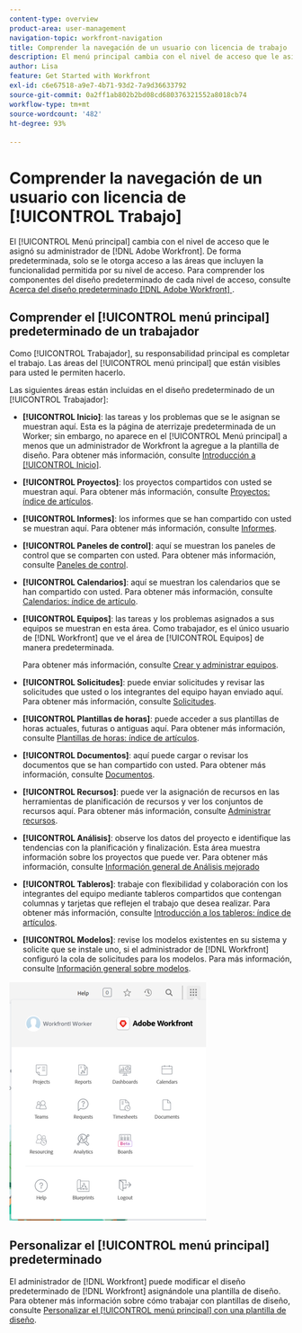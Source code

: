 ```yaml
---
content-type: overview
product-area: user-management
navigation-topic: workfront-navigation
title: Comprender la navegación de un usuario con licencia de trabajo
description: El menú principal cambia con el nivel de acceso que le asignó su administrador de  [!DNL Adobe Workfront] . De forma predeterminada, solo se le otorga acceso a las áreas que incluyen la funcionalidad permitida por su nivel de acceso.
author: Lisa
feature: Get Started with Workfront
exl-id: c6e67518-a9e7-4b71-93d2-7a9d36633792
source-git-commit: 0a2ff1ab802b2bd08cd680376321552a8018cb74
workflow-type: tm+mt
source-wordcount: '482'
ht-degree: 93%

---
```


# Comprender la navegación de un usuario con licencia de [!UICONTROL Trabajo]

El [!UICONTROL Menú principal] cambia con el nivel de acceso que le asignó su administrador de [!DNL Adobe Workfront]. De forma predeterminada, solo se le otorga acceso a las áreas que incluyen la funcionalidad permitida por su nivel de acceso. Para comprender los componentes del diseño predeterminado de cada nivel de acceso, consulte [Acerca del diseño predeterminado [!DNL Adobe Workfront] ](../../../administration-and-setup/customize-workfront/use-layout-templates/about-the-default-wf-layout.md).

## Comprender el [!UICONTROL menú principal] predeterminado de un trabajador

Como [!UICONTROL Trabajador], su responsabilidad principal es completar el trabajo. Las áreas del [!UICONTROL menú principal] que están visibles para usted le permiten hacerlo.

Las siguientes áreas están incluidas en el diseño predeterminado de un [!UICONTROL Trabajador]:

* **[!UICONTROL Inicio]**: las tareas y los problemas que se le asignan se muestran aquí. Esta es la página de aterrizaje predeterminada de un Worker; sin embargo, no aparece en el [!UICONTROL Menú principal] a menos que un administrador de Workfront la agregue a la plantilla de diseño.  Para obtener más información, consulte [Introducción a [!UICONTROL Inicio]](../../../workfront-basics/using-home/using-the-home-area/get-started-with-home.md).

* **[!UICONTROL Proyectos]**: los proyectos compartidos con usted se muestran aquí. Para obtener más información, consulte [Proyectos: índice de artículos](../../../manage-work/projects/projects-overview.md).

* **[!UICONTROL Informes]**: los informes que se han compartido con usted se muestran aquí. Para obtener más información, consulte [Informes](../../../reports-and-dashboards/reports/reports-overview.md).

* **[!UICONTROL Paneles de control]**: aquí se muestran los paneles de control que se comparten con usted. Para obtener más información, consulte [Paneles de control](../../../reports-and-dashboards/dashboards/dashboards-overview.md).

* **[!UICONTROL Calendarios]**: aquí se muestran los calendarios que se han compartido con usted. Para obtener más información, consulte [Calendarios: índice de artículo](../../../reports-and-dashboards/reports/calendars/calendars.md).

* **[!UICONTROL Equipos]**: las tareas y los problemas asignados a sus equipos se muestran en esta área. Como trabajador, es el único usuario de [!DNL Workfront] que ve el área de [!UICONTROL Equipos] de manera predeterminada.

  Para obtener más información, consulte [Crear y administrar equipos](../../../people-teams-and-groups/create-and-manage-teams/create-and-mange-teams.md).

* **[!UICONTROL Solicitudes]**: puede enviar solicitudes y revisar las solicitudes que usted o los integrantes del equipo hayan enviado aquí. Para obtener más información, consulte [Solicitudes](../../../manage-work/requests/requests-overview.md).

* **[!UICONTROL Plantillas de horas]**: puede acceder a sus plantillas de horas actuales, futuras o antiguas aquí. Para obtener más información, consulte [Plantillas de horas: índice de artículos](../../../timesheets/timesheets-all.md).

* **[!UICONTROL Documentos]**: aquí puede cargar o revisar los documentos que se han compartido con usted. Para obtener más información, consulte [Documentos](../../../documents/documents-overview.md).

* **[!UICONTROL Recursos]**: puede ver la asignación de recursos en las herramientas de planificación de recursos y ver los conjuntos de recursos aquí. Para obtener más información, consulte [Administrar recursos](../../../resource-mgmt/manage-resources.md).

* **[!UICONTROL Análisis]**: observe los datos del proyecto e identifique las tendencias con la planificación y finalización. Esta área muestra información sobre los proyectos que puede ver. Para obtener más información, consulte [Información general de Análisis mejorado](../../../enhanced-analytics/enhanced-analytics-overview.md)

* **[!UICONTROL Tableros]**: trabaje con flexibilidad y colaboración con los integrantes del equipo mediante tableros compartidos que contengan columnas y tarjetas que reflejen el trabajo que desea realizar. Para obtener más información, consulte [Introducción a los tableros: índice de artículos](../../../agile/get-started-with-boards/get-started-with-boards.md).

* **[!UICONTROL Modelos]**: revise los modelos existentes en su sistema y solicite que se instale uno, si el administrador de [!DNL Workfront] configuró la cola de solicitudes para los modelos. Para más información, consulte [Información general sobre modelos](../../../administration-and-setup/blueprints/blueprints-overview.md).

![Menú principal del trabajador](assets/worker-main-menu-350x426.png)

## Personalizar el [!UICONTROL menú principal] predeterminado

El administrador de [!DNL Workfront] puede modificar el diseño predeterminado de [!DNL Workfront] asignándole una plantilla de diseño. Para obtener más información sobre cómo trabajar con plantillas de diseño, consulte [Personalizar el [!UICONTROL menú principal] con una plantilla de diseño](../../../administration-and-setup/customize-workfront/use-layout-templates/customize-main-menu.md).
